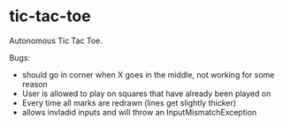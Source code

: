 # tic-tac-toe
Autonomous Tic Tac Toe.

Bugs:
  - should go in corner when X goes in the middle, not working for some reason
  - User is allowed to play on squares that have already been played on
  - Every time all marks are redrawn (lines get slightly thicker)
  - allows invladid inputs and will throw an InputMismatchException
